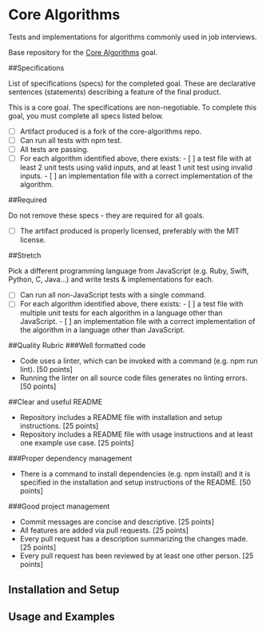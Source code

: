 # Core Algorithms

Tests and implementations for algorithms commonly used in job interviews.

Base repository for the [Core Algorithms](https://github.com/GuildCrafts/web-development-js/issues/123) goal.

##Specifications

List of specifications (specs) for the completed goal. These are declarative sentences (statements) describing a feature of the final product.

This is a core goal. The specifications are non-negotiable. To complete this goal, you must complete all specs listed below.

  - [ ] Artifact produced is a fork of the core-algorithms repo.
  - [ ] Can run all tests with npm test.
  - [ ] All tests are passing.
  - [ ] For each algorithm identified above, there exists:
        - [ ] a test file with at least 2 unit tests using valid inputs, and at least 1 unit test using invalid inputs.
        - [ ] an implementation file with a correct implementation of the algorithm.

##Required

Do not remove these specs - they are required for all goals.

  - [ ] The artifact produced is properly licensed, preferably with the MIT license.

##Stretch

Pick a different programming language from JavaScript (e.g. Ruby, Swift, Python, C, Java...) and write tests & implementations for each.

  - [ ] Can run all non-JavaScript tests with a single command.
  - [ ] For each algorithm identified above, there exists:
        - [ ] a test file with multiple unit tests for each algorithm in a language other than JavaScript.
        - [ ] an implementation file with a correct implementation of the algorithm in a language other than JavaScript.

##Quality Rubric
###Well formatted code
      
   - Code uses a linter, which can be invoked with a command (e.g. npm run lint). [50 points]
   - Running the linter on all source code files generates no linting errors. [50 points]


##Clear and useful README

   - Repository includes a README file with installation and setup instructions. [25 points]
   - Repository includes a README file with usage instructions and at least one example use case. [25 points]

###Proper dependency management

   - There is a command to install dependencies (e.g. npm install) and it is specified in the installation and setup instructions of the README. [50 points]

###Good project management

   - Commit messages are concise and descriptive. [25 points]
   - All features are added via pull requests. [25 points]
   - Every pull request has a description summarizing the changes made. [25 points]
   - Every pull request has been reviewed by at least one other person. [25 points]


## Installation and Setup

## Usage and Examples
